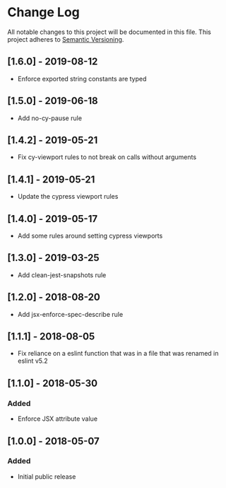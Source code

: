 # Change Log
All notable changes to this project will be documented in this file.
This project adheres to [Semantic Versioning](http://semver.org/).

## [1.6.0] - 2019-08-12
- Enforce exported string constants are typed

## [1.5.0] - 2019-06-18
- Add no-cy-pause rule

## [1.4.2] - 2019-05-21
- Fix cy-viewport rules to not break on calls without arguments

## [1.4.1] - 2019-05-21
- Update the cypress viewport rules

## [1.4.0] - 2019-05-17
- Add some rules around setting cypress viewports

## [1.3.0] - 2019-03-25
- Add clean-jest-snapshots rule

## [1.2.0] - 2018-08-20
- Add jsx-enforce-spec-describe rule

## [1.1.1] - 2018-08-05
- Fix reliance on a eslint function that was in a file that was renamed in eslint v5.2

## [1.1.0] - 2018-05-30
### Added
- Enforce JSX attribute value

## [1.0.0] - 2018-05-07
### Added
- Initial public release
